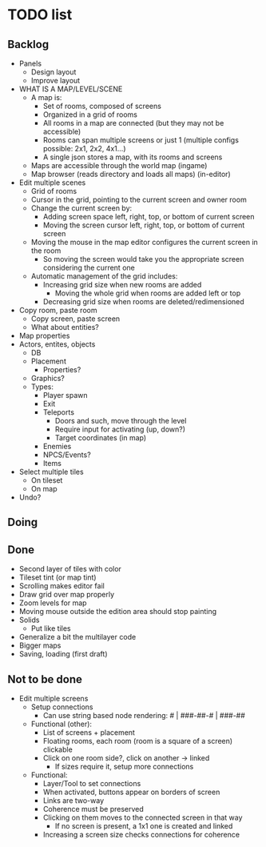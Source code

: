 # TODO list

## Backlog 

- Panels
    - Design layout
    - Improve layout
- WHAT IS A MAP/LEVEL/SCENE
    - A map is:
        - Set of rooms, composed of screens
        - Organized in a grid of rooms
        - All rooms in a map are connected (but they may not be accessible)
        - Rooms can span multiple screens or just 1 (multiple configs possible: 2x1, 2x2, 4x1...)
        - A single json stores a map, with its rooms and screens
    - Maps are accessible through the world map (ingame)
    - Map browser (reads directory and loads all maps) (in-editor)
- Edit multiple scenes
    - Grid of rooms
    - Cursor in the grid, pointing to the current screen and owner room
    - Change the current screen by:
        - Adding screen space left, right, top, or bottom of current screen
        - Moving the screen cursor left, right, top, or bottom of current screen
    - Moving the mouse in the map editor configures the current screen in the room
        - So moving the screen would take you the appropriate screen considering the current one
    - Automatic management of the grid includes:
        - Increasing grid size when new rooms are added
            - Moving the whole grid when rooms are added left or top
        - Decreasing grid size when rooms are deleted/redimensioned
- Copy room, paste room
    - Copy screen, paste screen
    - What about entities?
- Map properties
- Actors, entites, objects
    - DB
    - Placement
        - Properties?
    - Graphics?
    - Types:
        - Player spawn
        - Exit
        - Teleports
            - Doors and such, move through the level
            - Require input for activating (up, down?)
            - Target coordinates (in map)
        - Enemies
        - NPCS/Events?
        - Items
- Select multiple tiles
    - On tileset
    - On map
- Undo?

## Doing

## Done

- Second layer of tiles with color
- Tileset tint (or map tint)
- Scrolling makes editor fail
- Draw grid over map properly
- Zoom levels for map
- Moving mouse outside the edition area should stop painting
- Solids
    - Put like tiles
- Generalize a bit the multilayer code
- Bigger maps
- Saving, loading (first draft)

## Not to be done

- Edit multiple screens
    - Setup connections
        + Can use string based node rendering:
                    #
                    |
                ###-##-#
                  |
                 ###-##
    - Functional (other):
        - List of screens + placement
        - Floating rooms, each room (room is a square of a screen) clickable
        - Click on one room side?, click on another -> linked
            - If sizes require it, setup more connections
    - Functional:
        - Layer/Tool to set connections
        - When activated, buttons appear on borders of screen
        - Links are two-way
        - Coherence must be preserved
        - Clicking on them moves to the connected screen in that way
            - If no screen is present, a 1x1 one is created and linked
        - Increasing a screen size checks connections for coherence